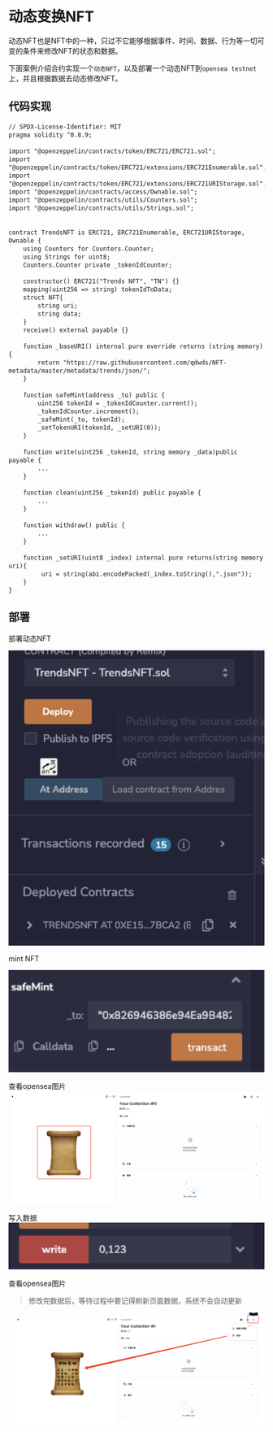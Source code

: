# 动态变换NFT
动态NFT也是NFT中的一种，只过不它能够根据事件、时间、数据、行为等一切可变的条件来修改NFT的状态和数据。

下面案例介绍合约实现一个`动态NFT`，以及部署一个动态NFT到`opensea testnet`上，并且根据数据去动态修改NFT。

## 代码实现
```solidity
// SPDX-License-Identifier: MIT
pragma solidity ^0.8.9;

import "@openzeppelin/contracts/token/ERC721/ERC721.sol";
import "@openzeppelin/contracts/token/ERC721/extensions/ERC721Enumerable.sol";
import "@openzeppelin/contracts/token/ERC721/extensions/ERC721URIStorage.sol";
import "@openzeppelin/contracts/access/Ownable.sol";
import "@openzeppelin/contracts/utils/Counters.sol";
import "@openzeppelin/contracts/utils/Strings.sol";


contract TrendsNFT is ERC721, ERC721Enumerable, ERC721URIStorage, Ownable {
    using Counters for Counters.Counter;
    using Strings for uint8;
    Counters.Counter private _tokenIdCounter;

    constructor() ERC721("Trends NFT", "TN") {}
    mapping(uint256 => string) tokenIdToData;
    struct NFT{
        string uri;
        string data;
    }
    receive() external payable {}

    function _baseURI() internal pure override returns (string memory) {
        return "https://raw.githubusercontent.com/qdwds/NFT-metadata/master/metadata/trends/json/";
    }
    
    function safeMint(address _to) public {
        uint256 tokenId = _tokenIdCounter.current();
        _tokenIdCounter.increment();
        _safeMint(_to, tokenId);
        _setTokenURI(tokenId, _setURI(0));
    }

    function write(uint256 _tokenId, string memory _data)public payable {
        ...
    }

    function clean(uint256 _tokenId) public payable {
        ...
    }

    function withdraw() public {
        ...
    }

    function _setURI(uint8 _index) internal pure returns(string memory uri){
         uri = string(abi.encodePacked(_index.toString(),".json"));
    }
}
```

## 部署
部署动态NFT

![contract](../../img/dev/8.png)

mint NFT

![mint nft](../../img/dev/9.png)

查看opensea图片
![opensea nft](../../img/dev/10.png)

写入数据
![opensea nft](../../img/dev/11.png)

查看opensea图片
> 修改完数据后，等待过程中要记得刷新页面数据，系统不会自动更新

![opensea nft](../../img/dev/12.png)
